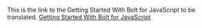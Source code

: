 This is the link  to the Getting Started With Bolt for JavaScript to be translated.
[Getting Started With Bolt for JavaScript](https://github.com/chaoss/chaoss-slack-bot/wiki/Getting-Started-With-Bolt-for-JavaScript)